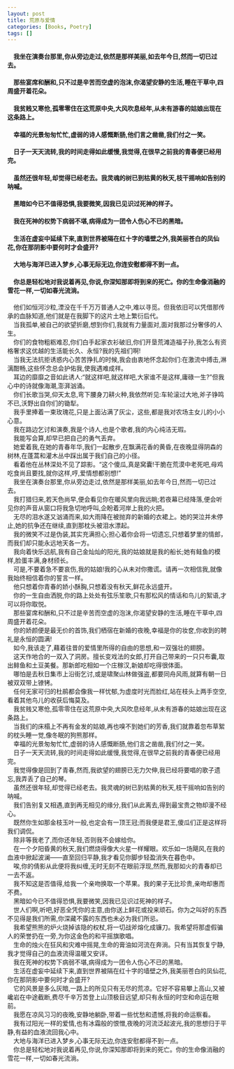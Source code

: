 ```yaml
---
layout: post
title: 荒原与爱情
categories: [Books, Poetry]
tags: []
---
```

#### &#8195;我坐在演奏台那里,你从旁边走过,依然是那样美丽,如去年今日,然而一切已过去。                                                      
#### &#8195;那些宴席和酬和,只不过是辛苦而空虚的泡沫,你渴望安静的生活,睡在干草中,四周盛开着花朵。                                                      
#### &#8195;我贫贱又寒伧,孤零零住在这荒原中央,大风吹息经年,从未有游春的姑娘出现在这条路上。                                                      
#### &#8195;幸福的光景匆匆忙忙,虚弱的诗人感慨断肠,他们言之凿凿,我们付之一笑。                                                     
#### &#8195;日子一天天流转,我的时间走得如此缓慢,我觉得,在很早之前我的青春便已经用完。                                                     
#### &#8195;虽然还很年轻,却觉得已经老去。我灵魂的树已到枯黄的秋天,枝干摇响如告别的呐喊。                                                     
#### &#8195;黑暗如今已不值得恐惧,我要微笑,因我已见识过死神的样子。                                                     
#### &#8195;我在死神的权势下病弱不堪,病得成为一团令人伤心不已的黑暗。                                                     
#### &#8195;生活在虚妄中延续下来,直到世界被隔在红十字的墙壁之外,我美丽苍白的凤仙花,你在那阴影中要何时才会盛开?                                                     
#### &#8195;大地与海洋已进入梦乡,心事无际无边,你连安慰都得不到一点。                                                     
#### &#8195;你总是轻松地对我说着再见,你说,你深知那即将到来的死亡。你的生命像消融的雪花一样,一切如春光流淌。                                                  
<!-- more -->
&#8195;他们如恒河沙粒,湮没在千千万万普通人之中,难以寻觅。但我依旧可以凭借那传承的血脉知道,他们就是在我脚下的这片土地上繁衍后代。               
&#8195;当我孤单,被自己的欲望折磨,想到你们,我就有力量面对,面对我那过分奢侈的人生。               
&#8195;你们的食物粗粝难忍,你们白手起家衣衫破旧,你们开垦荒滩造福子孙,我怎么有资格奢求这优越的生活能长久、永恒?我的先祖们啊!               
&#8195;当我无法抗拒诱惑内心苦苦挣扎的时候,我会由衷地怀念起你们:在激流中搏击,淋漓酣畅,这些怀念总会护佑我,使我遇难成祥。               
&#8195;耳边的靡靡之音如此诱人:“就这样吧,就这样吧,大家谁不是这样,庸碌一生?”但我心中的诗就像海潮,澎湃汹涌。               
&#8195;你们长歌当哭,仰天太息,弯下腰身刀耕火种,我依然听见:车轮滚过大地,斧子铮鸣不已,沃野出自你们的锄犁。               
&#8195;我手里捧着一束玫瑰花,只是上面沾满了灰尘，这些,都是我对农场主女儿的小小心意。               
&#8195;我在路边乞讨和演奏,我是个诗人,也是个歌者,我的内心纯洁无瑕。               
&#8195;我能写会算,却早已把自己的勇气丢弃。               
&#8195;她爱着我,在她的青春年华,我们一起散步,在飘满花香的黄昏,在夜晚显得阴森的树林,在蓬蒿和灌木丛中踩出属于我们自己的小径。               
&#8195;看着他在丛林深处不见了踪影。“这个傻瓜,真是窝囊!干脆在荒漠中老死吧,母鸡吃食尚且要找,就你这样,哼,爱情想都别想!”               
&#8195;我坐在演奏台那里,你从旁边走过,依然是那样美丽,如去年今日,然而一切已过去。               
&#8195;我打猎归来,若天色尚早,便会看见你在暖风里向我远眺;若夜幕已经降落,便会听见你的声音从窗口将我急切地呼叫,企盼着河岸上我的火把。               
&#8195;无尽的泪水遂又汹涌而来,如大雨降在被抛弃的新婚的衣裙上。她的哭泣并未停止,她的抗争还在继续,直到那枕头被泪水漂起。               
&#8195;我的微笑不过是伪装,其实充满担心;担心着你会将一切遗忘,只想着梦里的情郎，而我们却只能永远地天各一方。               
&#8195;我向着快乐远航,我有自己金灿灿的阳光,我的姑娘就是我的船长;她有鲑鱼的模样,脸蛋丰满,身材颀长。               
&#8195;可是,不要着急不要哀伤,我的姑娘!我的心从未对你撒谎。请再一次相信我,就像我始终相信着你的誓言一样。               
&#8195;他只想着你青春的娇小酥胸,只想着没有秋天,鲜花永远盛开。               
&#8195;你的一生自由洒脱,你的路上处处有弦乐笙歌,只有那松风的情话和鸟儿的絮语,才可以将你取悦。               
&#8195;那些宴席和酬和,只不过是辛苦而空虚的泡沫,你渴望安静的生活,睡在干草中,四周盛开着花朵。               
&#8195;你的娇颜便是最无价的首饰,我们栖宿在新婚的夜晚,幸福是你的妆奁,你收到的聘礼是永恒的圆满!               
&#8195;如今,我该走了,藉着往昔的爱情里所得的自由的思想,和一双强壮的翅膀。               
&#8195;这天作地合的一双入了洞房。擅长变戏法的女郎,打开自己带来的一只只布囊,取出鲱鱼和土豆美餐。那新郎吃相如一个庄稼汉,新娘却吃得很体面。               
&#8195;哪怕是去秋日集市上沿街乞讨,或是啸聚山林做强盗,都要同舟风雨,就算有朝一日被双双带上镣铐。                     
&#8195;任何无家可归的杜鹃都会像我一样忧郁,为虚度时光而脸红,站在枝头上两手空空,看着其他鸟儿的收获后悔莫及。               
&#8195;我贫贱又寒伧,孤零零住在这荒原中央,大风吹息经年,从未有游春的姑娘出现在这条路上。               
&#8195;当我们的床榻上不再有金发的姑娘,再也嗅不到她们的芳香,我们就靠着忽布草絮的枕头睡一觉,像冬眠的狗熊那样。               
&#8195;幸福的光景匆匆忙忙,虚弱的诗人感慨断肠,他们言之凿凿,我们付之一笑。               
&#8195;日子一天天流转,我的时间走得如此缓慢,我觉得,在很早之前我的青春便已经用完。               
&#8195;我觉得像是回到了青春,然而,我欲望的翅膀已无力欠伸,我已经将要唱的歌子遗忘,我弄丢了自己的琴。                 
&#8195;虽然还很年轻,却觉得已经老去。我灵魂的树已到枯黄的秋天,枝干摇响如告别的呐喊。               
&#8195;我们告别复又相遇,直到再无相见的缘分,我们从此离去,得到最宝贵之物却漫不经心。               
&#8195;既然你生如那金枝玉叶一般,也定会有一顶王冠;而我便是君王,傻瓜们正是这样将我们调侃。               
&#8195;除非等我老了,而你还年轻,否则我不会嫁给你。               
&#8195;在一个夕阳昏黄的秋天,我们燃烧得像大火星一样耀眼。欢乐如一场飓风,在我的血液中掀起波澜——直至回归平静,我才看见你脚步轻盈消失在暮色中。               
&#8195;唉,你的倩影从此便将我纠缠,无时无刻不在眼前浮现,然而,我那如火的青春却已一去不返。               
&#8195;我不知这是否值得,给我一个亲吻换取一个苹果。我的果子无比珍贵,亲吻却惠而不费。               
&#8195;黑暗如今已不值得恐惧,我要微笑,因我已见识过死神的样子。               
&#8195;世人们啊,听吧,好恶全凭你的主意,由你送上鲜花或投来顽石。你为之叫好的东西不见得是我们所需,你深藏不露的东西也未必为我们所忌。    
&#8195;我希望熊熊的炉火烧掉该隐的权杖,将一切战斧熔化成镰刀。我希望将那虚假骗人的荣誉扔在一旁,为你这金色的和平摇旗歌唱。               
&#8195;生命的烛火在狂风和灾难中摇晃,生命的膏油如河流在奔淌。只有当其恢复宁静,我才觉得自己的血液流得温暖又安详。               
&#8195;我在死神的权势下病弱不堪,病得成为一团令人伤心不已的黑暗。               
&#8195;生活在虚妄中延续下来,直到世界被隔在红十字的墙壁之外,我美丽苍白的凤仙花,你在那阴影中要何时才会盛开?               
&#8195;它的风景是多么灰暗,一路上的所见只有无尽的荒凉。它好不容易攀上高山,又被巉岩在中途截断,费尽千辛万苦登上山顶极目远望,却只有永恒的时空和命运在眼前。               
&#8195;我愿在凉风习习的夜晚,安静地躺卧,带着一些忧愁和遗憾,将我的命运察看。               
&#8195;我有过阳光一样的爱情,也有冰霜般的恨憎,夜晚的河流泛起波光,我的思想归于平静,有益的血液流回我心中。               
&#8195;大地与海洋已进入梦乡,心事无际无边,你连安慰都得不到一点。               
&#8195;你总是轻松地对我说着再见,你说,你深知那即将到来的死亡。你的生命像消融的雪花一样,一切如春光流淌。               

